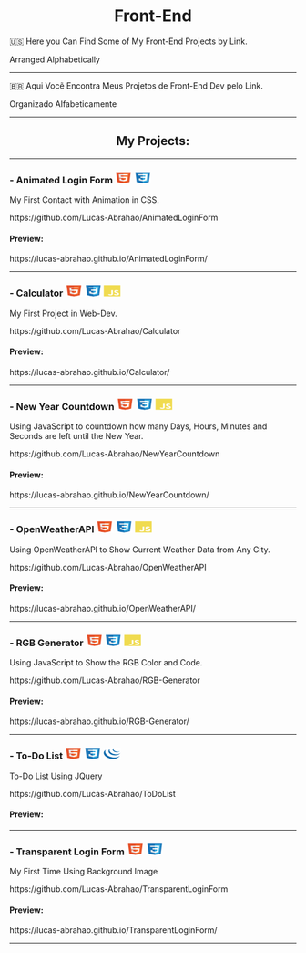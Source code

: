 <h1 align="center">Front-End</h1>

<p> 🇺🇸 Here you Can Find Some of My Front-End Projects by Link.</p>
  <p>Arranged Alphabetically</p>

---

<p> 🇧🇷 Aqui Vocẽ Encontra Meus Projetos de Front-End Dev pelo Link.</p>
  <p>Organizado Alfabeticamente</p>

---

<h2 align="center"> My Projects:</h2>

---

<!--------------------------------------------------------------------------A-------------------------------------------------------------------------->

<h3>
  - Animated Login Form  
  <img alt="HTML5" height="20" width="30" src="https://raw.githubusercontent.com/devicons/devicon/master/icons/html5/html5-original.svg">
  <img alt="CSS3" height="20" width="30" src="https://raw.githubusercontent.com/devicons/devicon/master/icons/css3/css3-original.svg">
</h3>

<p>My First Contact with Animation in CSS.</p>
https://github.com/Lucas-Abrahao/AnimatedLoginForm

<h4>Preview:</h4>
https://lucas-abrahao.github.io/AnimatedLoginForm/

---

<!--------------------------------------------------------------------------B-------------------------------------------------------------------------->
<!--------------------------------------------------------------------------C-------------------------------------------------------------------------->
<h3>
  - Calculator
  <img alt="HTML5" height="20" width="30" src="https://raw.githubusercontent.com/devicons/devicon/master/icons/html5/html5-original.svg">
  <img alt="CSS3" height="20" width="30" src="https://raw.githubusercontent.com/devicons/devicon/master/icons/css3/css3-original.svg">
  <img alt="JS" height="20" width="30" src="https://raw.githubusercontent.com/devicons/devicon/master/icons/javascript/javascript-plain.svg">
</h3>

<p>My First Project in Web-Dev.</p>
https://github.com/Lucas-Abrahao/Calculator

<h4>Preview:</h4>
https://lucas-abrahao.github.io/Calculator/

---

<!--------------------------------------------------------------------------D-------------------------------------------------------------------------->
<!--------------------------------------------------------------------------E-------------------------------------------------------------------------->
<!--------------------------------------------------------------------------F-------------------------------------------------------------------------->
<!--------------------------------------------------------------------------G-------------------------------------------------------------------------->
<!--------------------------------------------------------------------------H-------------------------------------------------------------------------->
<!--------------------------------------------------------------------------I-------------------------------------------------------------------------->
<!--------------------------------------------------------------------------J-------------------------------------------------------------------------->
<!--------------------------------------------------------------------------K-------------------------------------------------------------------------->
<!--------------------------------------------------------------------------L-------------------------------------------------------------------------->
<!--------------------------------------------------------------------------M-------------------------------------------------------------------------->
<!--------------------------------------------------------------------------N-------------------------------------------------------------------------->

<h3>
  - New Year Countdown
  <img alt="HTML5" height="20" width="30" src="https://raw.githubusercontent.com/devicons/devicon/master/icons/html5/html5-original.svg">
  <img alt="CSS3" height="20" width="30" src="https://raw.githubusercontent.com/devicons/devicon/master/icons/css3/css3-original.svg">
  <img alt="JS" height="20" width="30" src="https://raw.githubusercontent.com/devicons/devicon/master/icons/javascript/javascript-plain.svg">
</h3>

<p>Using JavaScript to countdown how many Days, Hours, Minutes and Seconds are left until the New Year.</p>
https://github.com/Lucas-Abrahao/NewYearCountdown
<h4>Preview:</h4>
https://lucas-abrahao.github.io/NewYearCountdown/

---
<!---BRK--->

<!--------------------------------------------------------------------------O-------------------------------------------------------------------------->
<h3>
  - OpenWeatherAPI
  <img alt="HTML5" height="20" width="30" src="https://raw.githubusercontent.com/devicons/devicon/master/icons/html5/html5-original.svg">
  <img alt="CSS3" height="20" width="30" src="https://raw.githubusercontent.com/devicons/devicon/master/icons/css3/css3-original.svg">
  <img alt="JS" height="20" width="30" src="https://raw.githubusercontent.com/devicons/devicon/master/icons/javascript/javascript-plain.svg">
</h3>

<p>Using OpenWeatherAPI to Show Current Weather Data from Any City.</p>
https://github.com/Lucas-Abrahao/OpenWeatherAPI
<h4>Preview:</h4>
https://lucas-abrahao.github.io/OpenWeatherAPI/

---

<!--------------------------------------------------------------------------P-------------------------------------------------------------------------->
<!--------------------------------------------------------------------------Q-------------------------------------------------------------------------->
<!--------------------------------------------------------------------------R-------------------------------------------------------------------------->
<h3>
  - RGB Generator
  <img alt="HTML5" height="20" width="30" src="https://raw.githubusercontent.com/devicons/devicon/master/icons/html5/html5-original.svg">
  <img alt="CSS3" height="20" width="30" src="https://raw.githubusercontent.com/devicons/devicon/master/icons/css3/css3-original.svg">
  <img alt="JS" height="20" width="30" src="https://raw.githubusercontent.com/devicons/devicon/master/icons/javascript/javascript-plain.svg">
</h3>

<p>Using JavaScript to Show the RGB Color and Code.</p>
https://github.com/Lucas-Abrahao/RGB-Generator
<h4>Preview:</h4>
https://lucas-abrahao.github.io/RGB-Generator/

---

<!--------------------------------------------------------------------------S-------------------------------------------------------------------------->
<!--------------------------------------------------------------------------T-------------------------------------------------------------------------->

<h3>
  - To-Do List
  <img alt="HTML5" height="20" width="30" src="https://raw.githubusercontent.com/devicons/devicon/master/icons/html5/html5-original.svg">
  <img alt="CSS3" height="20" width="30" src="https://raw.githubusercontent.com/devicons/devicon/master/icons/css3/css3-original.svg">
  <img alt="JQuery" height="20" width="30" src="https://raw.githubusercontent.com/devicons/devicon/master/icons/jquery/jquery-original.svg">
</h3>

<p>To-Do List Using JQuery</p>
https://github.com/Lucas-Abrahao/ToDoList
<h4>Preview:</h4>

---

<!---BRK--->

<h3>
  - Transparent Login Form  
  <img alt="HTML5" height="20" width="30" src="https://raw.githubusercontent.com/devicons/devicon/master/icons/html5/html5-original.svg">
  <img alt="CSS3" height="20" width="30" src="https://raw.githubusercontent.com/devicons/devicon/master/icons/css3/css3-original.svg">
</h3>

<p>My First Time Using Background Image</p>
https://github.com/Lucas-Abrahao/TransparentLoginForm
<h4>Preview:</h4>
https://lucas-abrahao.github.io/TransparentLoginForm/

---

<!--------------------------------------------------------------------------U-------------------------------------------------------------------------->
<!--------------------------------------------------------------------------V-------------------------------------------------------------------------->
<!--------------------------------------------------------------------------W-------------------------------------------------------------------------->
<!--------------------------------------------------------------------------X-------------------------------------------------------------------------->
<!--------------------------------------------------------------------------Y-------------------------------------------------------------------------->
<!--------------------------------------------------------------------------Z-------------------------------------------------------------------------->
<!--------------------------------------------------------------------------#-------------------------------------------------------------------------->
